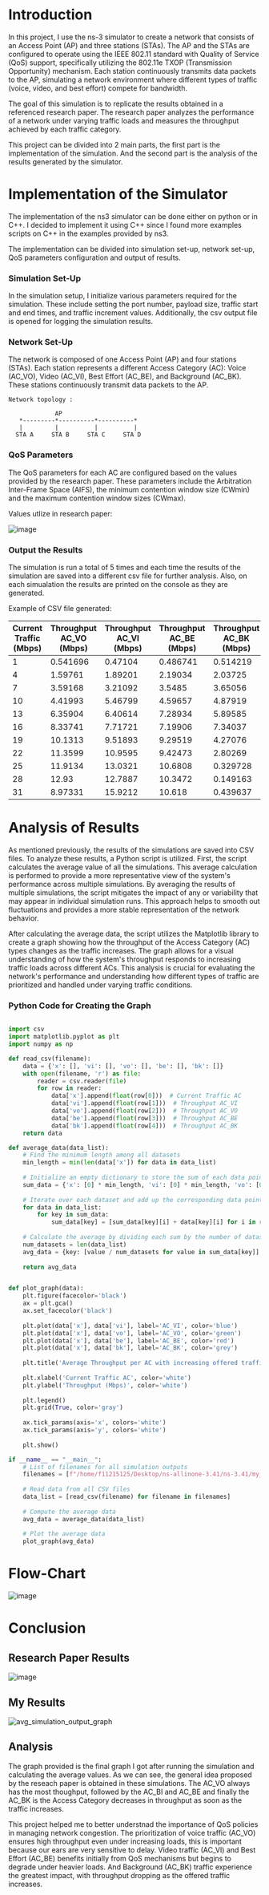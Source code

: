 # Introduction

In this project, I use the ns-3 simulator to create a network that consists of an Access Point (AP) and three stations (STAs). The AP and the STAs are configured to operate using the IEEE 802.11 standard with Quality of Service (QoS) support, specifically utilizing the 802.11e TXOP (Transmission Opportunity) mechanism. Each station continuously transmits data packets to the AP, simulating a network environment where different types of traffic (voice, video, and best effort) compete for bandwidth.

The goal of this simulation is to replicate the results obtained in a referenced research paper. The research paper analyzes the performance of a network under varying traffic loads and measures the throughput achieved by each traffic category. 

This project can be divided into 2 main parts, the first part is the implementation of the simulation. And the second part is the analysis of the results generated by the simulator.


# Implementation of the Simulator

The implementation of the ns3 simulator can be done either on python or in C++. I decided to implement it using C++ since I found more examples scripts on C++ in the examples provided by ns3.

The implementation can be divided into simulation set-up, network set-up, QoS parameters configuration and output of results.

### Simulation Set-Up

In the simulation setup, I initialize various parameters required for the simulation. These include setting the port number, payload size, traffic start and end times, and traffic increment values. Additionally, the csv output file is opened for logging the simulation results.

### Network Set-Up

The network is composed of one Access Point (AP) and four stations (STAs). Each station represents a different Access Category (AC): Voice (AC_VO), Video (AC_VI), Best Effort (AC_BE), and Background (AC_BK). These stations continuously transmit data packets to the AP.

```
Network topology :

             AP
   *---------*----------*----------*
   |         |          |          |        
  STA A     STA B     STA C     STA D

```

### QoS Parameters 

The QoS parameters for each AC are configured based on the values provided by the research paper. These parameters include the Arbitration Inter-Frame Space (AIFS), the minimum contention window size (CWmin) and the maximum contention window sizes (CWmax).


Values utlize in research paper:

![image](https://github.com/bmw-ece-ntust/multimedia-wireless-network/assets/133529935/f3f01e75-8aca-427e-af0d-c0e3b2eac9d3)

### Output the Results

The simulation is run a total of 5 times and each time the results of the simulation are saved into a different csv file for further analysis. Also, on each simualation the results are printed on the console as they are generated.

Example of CSV file generated:

| Current Traffic (Mbps) | Throughput AC_VO (Mbps) | Throughput AC_VI (Mbps) | Throughput AC_BE (Mbps) | Throughput AC_BK (Mbps) |
|------------------------|-------------------------|-------------------------|-------------------------|-------------------------|
| 1                      | 0.541696                | 0.47104                 | 0.486741                | 0.514219                |
| 4                      | 1.59761                 | 1.89201                 | 2.19034                 | 2.03725                 |
| 7                      | 3.59168                 | 3.21092                 | 3.5485                  | 3.65056                 |
| 10                     | 4.41993                 | 5.46799                 | 4.59657                 | 4.87919                 |
| 13                     | 6.35904                 | 6.40614                 | 7.28934                 | 5.89585                 |
| 16                     | 8.33741                 | 7.71721                 | 7.19906                 | 7.34037                 |
| 19                     | 10.1313                 | 9.51893                 | 9.29519                 | 4.27076                 |
| 22                     | 11.3599                 | 10.9595                 | 9.42473                 | 2.80269                 |
| 25                     | 11.9134                 | 13.0321                 | 10.6808                 | 0.329728                |
| 28                     | 12.93                   | 12.7887                 | 10.3472                 | 0.149163                |
| 31                     | 8.97331                 | 15.9212                 | 10.618                  | 0.439637                |




# Analysis of Results

As mentioned previously, the results of the simulations are saved into CSV files. To analyze these results, a Python script is utilized. First, the script calculates the average value of all the simulations. This average calculation is performed to provide a more representative view of the system's performance across multiple simulations. By averaging the results of multiple simulations, the script mitigates the impact of any or variability that may appear in individual simulation runs. This approach helps to smooth out fluctuations and provides a more stable representation of the network behavior.

After calculating the average data, the script utilizes the Matplotlib library to create a graph showing how the throughput of the Access Category (AC) types changes as the traffic increases. The graph allows for a visual understanding of how the system's throughput responds to increasing traffic loads across different ACs. This analysis is crucial for evaluating the network's performance and understanding how different types of traffic are prioritized and handled under varying traffic conditions.

### Python Code for Creating the Graph

```python

import csv
import matplotlib.pyplot as plt
import numpy as np

def read_csv(filename):
    data = {'x': [], 'vi': [], 'vo': [], 'be': [], 'bk': []}
    with open(filename, 'r') as file:
        reader = csv.reader(file)
        for row in reader:
            data['x'].append(float(row[0]))  # Current Traffic AC
            data['vi'].append(float(row[1]))  # Throughput AC_VI
            data['vo'].append(float(row[2]))  # Throughput AC_VO
            data['be'].append(float(row[3]))  # Throughput AC_BE
            data['bk'].append(float(row[4]))  # Throughput AC_BK
    return data

def average_data(data_list):
    # Find the minimum length among all datasets
    min_length = min(len(data['x']) for data in data_list)
    
    # Initialize an empty dictionary to store the sum of each data point
    sum_data = {'x': [0] * min_length, 'vi': [0] * min_length, 'vo': [0] * min_length, 'be': [0] * min_length, 'bk': [0] * min_length}
    
    # Iterate over each dataset and add up the corresponding data points
    for data in data_list:
        for key in sum_data:
            sum_data[key] = [sum_data[key][i] + data[key][i] for i in range(min_length)]
    
    # Calculate the average by dividing each sum by the number of datasets
    num_datasets = len(data_list)
    avg_data = {key: [value / num_datasets for value in sum_data[key]] for key in sum_data}
    
    return avg_data


def plot_graph(data):
    plt.figure(facecolor='black')
    ax = plt.gca()
    ax.set_facecolor('black')
    
    plt.plot(data['x'], data['vi'], label='AC_VI', color='blue')
    plt.plot(data['x'], data['vo'], label='AC_VO', color='green')
    plt.plot(data['x'], data['be'], label='AC_BE', color='red')
    plt.plot(data['x'], data['bk'], label='AC_BK', color='grey')
    
    plt.title('Average Throughput per AC with increasing offered traffic per AC', color='white')
    
    plt.xlabel('Current Traffic AC', color='white')
    plt.ylabel('Throughput (Mbps)', color='white')
    
    plt.legend()
    plt.grid(True, color='gray')
    
    ax.tick_params(axis='x', colors='white')
    ax.tick_params(axis='y', colors='white')
    
    plt.show()

if __name__ == "__main__":
    # List of filenames for all simulation outputs
    filenames = [f"/home/f11215125/Desktop/ns-allinone-3.41/ns-3.41/my_output/simulation_output_0{i}.csv" for i in range(1, 6)]
    
    # Read data from all CSV files
    data_list = [read_csv(filename) for filename in filenames]
    
    # Compute the average data
    avg_data = average_data(data_list)
    
    # Plot the average data
    plot_graph(avg_data)

```

# Flow-Chart

![image](https://github.com/bmw-ece-ntust/multimedia-wireless-network/assets/133529935/21e0953f-3ca3-4c9b-8235-736c495ad20d)

# Conclusion

## Research Paper Results

![image](https://github.com/bmw-ece-ntust/multimedia-wireless-network/assets/133529935/6ba56e0b-b42c-4cc9-bb04-a1912130eff2)


## My Results

![avg_simulation_output_graph](https://github.com/bmw-ece-ntust/multimedia-wireless-network/assets/133529935/7bbf28d6-3ad9-4077-8cf7-a2119e4329e3)

## Analysis

The graph provided is the final graph I got after running the simulation and calculating the average values. As we can see, the general idea proposed by the reseach paper is obtained in these simulations. The AC_VO always has the most thoughput, followed by the AC_BI and AC_BE and finally the AC_BK is the Access Category decreases in throughput as soon as the traffic increases.

This project helped me to better understnad the importance of QoS policies in managing network congestion. The prioritization of voice traffic (AC_VO) ensures high throughput even under increasing loads, this is important because our ears are very sensitive to delay. Video traffic (AC_VI) and Best Effort (AC_BE) benefits initially from QoS mechanisms but begins to degrade under heavier loads. And Background (AC_BK) traffic experience the greatest impact, with throughput dropping as the offered traffic increases.


